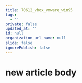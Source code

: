 ```yaml
---
title: 70612_vbox_vmware_win95
tags:
  - ''
private: false
updated_at: ''
id: null
organization_url_name: null
slide: false
ignorePublish: false
---
```

# new article body

